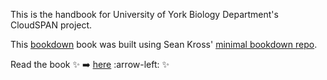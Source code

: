 This is the handbook for University of York Biology Department's CloudSPAN project.

This [bookdown](https://bookdown.org/yihui/bookdown/) book was built using Sean Kross' [minimal bookdown repo](https://github.com/seankross/bookdown-start).

Read the book :sparkles: :arrow_right: [here](https://cloud-span.github.io/CloudSPAN-handbook-bookdown/) :arrow-left: :sparkles:
